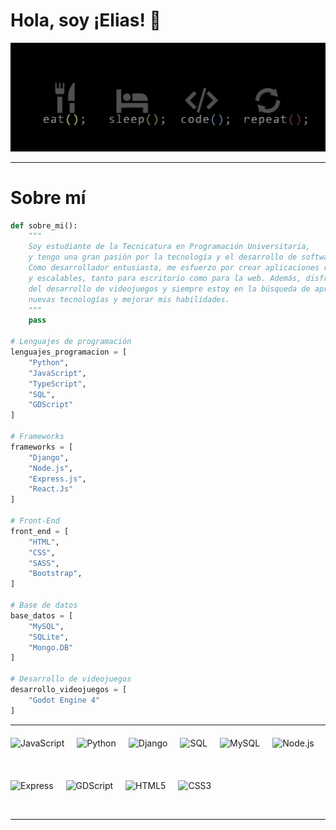 # Hola, soy ¡Elias! 👋

![Texto alternativo](https://github.com/eliasescalante/eliasescalante/blob/main/banner_2_link.jpg)


----

# Sobre mí

```python
def sobre_mi():
    """
    Soy estudiante de la Tecnicatura en Programación Universitaria, 
    y tengo una gran pasión por la tecnología y el desarrollo de software. 
    Como desarrollador entusiasta, me esfuerzo por crear aplicaciones robustas 
    y escalables, tanto para escritorio como para la web. Además, disfruto 
    del desarrollo de videojuegos y siempre estoy en la búsqueda de aprender 
    nuevas tecnologías y mejorar mis habilidades.
    """
    pass

# Lenguajes de programación
lenguajes_programacion = [
    "Python",
    "JavaScript",
    "TypeScript",
    "SQL",
    "GDScript"
]

# Frameworks
frameworks = [
    "Django",
    "Node.js",
    "Express.js",
    "React.Js"
]

# Front-End
front_end = [
    "HTML",
    "CSS",
    "SASS",
    "Bootstrap",
]

# Base de datos
base_datos = [
    "MySQL",
    "SQLite",
    "Mongo.DB"
]

# Desarrollo de videojuegos
desarrollo_videojuegos = [
    "Godot Engine 4"
]

````
----

<div style="display: flex; flex-wrap: wrap; gap: 20px; margin-top: 20px;">
  <img src="https://img.icons8.com/color/48/000000/javascript.png" alt="JavaScript" style="height: 48px;" />
  <img src="https://img.icons8.com/color/48/000000/python.png" alt="Python" style="height: 48px;" />
  <img src="https://img.icons8.com/color/48/000000/django.png" alt="Django" style="height: 48px;" />
  <img src="https://img.icons8.com/ios-filled/50/ffffff/sql.png" alt="SQL" style="height: 48px;" />
  <img src="https://img.icons8.com/fluency/48/000000/mysql-logo.png" alt="MySQL" style="height: 48px;" />
  <img src="https://cdn.jsdelivr.net/gh/devicons/devicon/icons/nodejs/nodejs-original.svg" alt="Node.js" style="height: 48px;" />
  <img src="https://cdn.jsdelivr.net/gh/devicons/devicon/icons/express/express-original.svg" alt="Express" style="height: 48px;" />
  <img src="https://cdn.jsdelivr.net/gh/devicons/devicon/icons/godot/godot-original.svg" alt="GDScript" style="height: 48px;" />
  <img src="https://img.icons8.com/color/48/000000/html-5.png" alt="HTML5" style="height: 48px;" />
  <img src="https://img.icons8.com/color/48/000000/css3.png" alt="CSS3" style="height: 48px;" />
</div>

----




